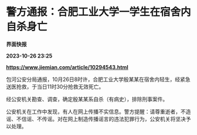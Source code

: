 # 警方通报：合肥工业大学一学生在宿舍内自杀身亡
**界面快报**

**2023-10-26 23:25**

**https://www.jiemian.com/article/10294543.html**

包河公安分局通报，10月26日8时许，合肥工业大学殷某某在宿舍内轻生，经紧急送医抢救，于当日11时30分抢救无效死亡。

经公安机关勘查、调查，确定殷某某系自杀（有病史），排除刑事案件。

公安机关在工作中发现，有人在网上传播不实信息。警方提醒：请尊重逝者，不造谣、不信谣、不传谣。对在网上制造传播谣言的违法犯罪行为，公安机关将坚决予以处理。